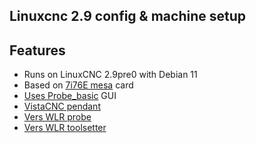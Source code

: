 ## Linuxcnc 2.9 config & machine setup

## Features

- Runs on LinuxCNC 2.9pre0 with Debian 11
- Based on [7i76E mesa](https://eusurplus.com/index.php?route=product/product&path=59_62&product_id=50) card
- [Uses Probe_basic](https://github.com/kcjengr/probe_basic) GUI 
- [VistaCNC pendant](http://www.vistacnc.com/)
- [Vers WLR probe](https://vers.by/en/blog/user-guides/vers-wlr)
- [Vers WLR toolsetter](https://vers.by/en/blog/user-guides/vers-wtsm)
